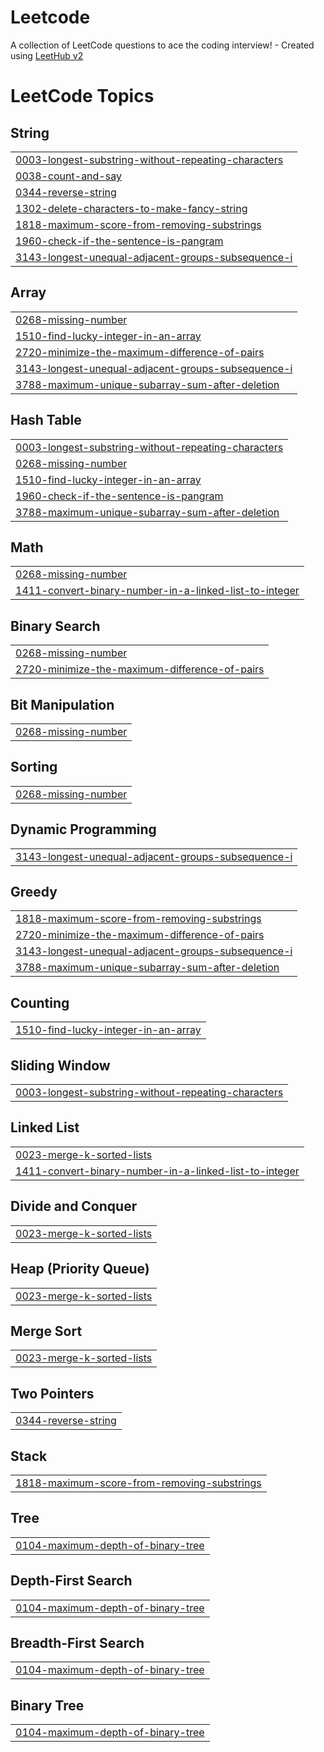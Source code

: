 # Leetcode
A collection of LeetCode questions to ace the coding interview! - Created using [LeetHub v2](https://github.com/arunbhardwaj/LeetHub-2.0)

<!---LeetCode Topics Start-->
# LeetCode Topics
## String
|  |
| ------- |
| [0003-longest-substring-without-repeating-characters](https://github.com/ATHUL0527/Leetcode/tree/master/0003-longest-substring-without-repeating-characters) |
| [0038-count-and-say](https://github.com/ATHUL0527/Leetcode/tree/master/0038-count-and-say) |
| [0344-reverse-string](https://github.com/ATHUL0527/Leetcode/tree/master/0344-reverse-string) |
| [1302-delete-characters-to-make-fancy-string](https://github.com/ATHUL0527/Leetcode/tree/master/1302-delete-characters-to-make-fancy-string) |
| [1818-maximum-score-from-removing-substrings](https://github.com/ATHUL0527/Leetcode/tree/master/1818-maximum-score-from-removing-substrings) |
| [1960-check-if-the-sentence-is-pangram](https://github.com/ATHUL0527/Leetcode/tree/master/1960-check-if-the-sentence-is-pangram) |
| [3143-longest-unequal-adjacent-groups-subsequence-i](https://github.com/ATHUL0527/Leetcode/tree/master/3143-longest-unequal-adjacent-groups-subsequence-i) |
## Array
|  |
| ------- |
| [0268-missing-number](https://github.com/ATHUL0527/Leetcode/tree/master/0268-missing-number) |
| [1510-find-lucky-integer-in-an-array](https://github.com/ATHUL0527/Leetcode/tree/master/1510-find-lucky-integer-in-an-array) |
| [2720-minimize-the-maximum-difference-of-pairs](https://github.com/ATHUL0527/Leetcode/tree/master/2720-minimize-the-maximum-difference-of-pairs) |
| [3143-longest-unequal-adjacent-groups-subsequence-i](https://github.com/ATHUL0527/Leetcode/tree/master/3143-longest-unequal-adjacent-groups-subsequence-i) |
| [3788-maximum-unique-subarray-sum-after-deletion](https://github.com/ATHUL0527/Leetcode/tree/master/3788-maximum-unique-subarray-sum-after-deletion) |
## Hash Table
|  |
| ------- |
| [0003-longest-substring-without-repeating-characters](https://github.com/ATHUL0527/Leetcode/tree/master/0003-longest-substring-without-repeating-characters) |
| [0268-missing-number](https://github.com/ATHUL0527/Leetcode/tree/master/0268-missing-number) |
| [1510-find-lucky-integer-in-an-array](https://github.com/ATHUL0527/Leetcode/tree/master/1510-find-lucky-integer-in-an-array) |
| [1960-check-if-the-sentence-is-pangram](https://github.com/ATHUL0527/Leetcode/tree/master/1960-check-if-the-sentence-is-pangram) |
| [3788-maximum-unique-subarray-sum-after-deletion](https://github.com/ATHUL0527/Leetcode/tree/master/3788-maximum-unique-subarray-sum-after-deletion) |
## Math
|  |
| ------- |
| [0268-missing-number](https://github.com/ATHUL0527/Leetcode/tree/master/0268-missing-number) |
| [1411-convert-binary-number-in-a-linked-list-to-integer](https://github.com/ATHUL0527/Leetcode/tree/master/1411-convert-binary-number-in-a-linked-list-to-integer) |
## Binary Search
|  |
| ------- |
| [0268-missing-number](https://github.com/ATHUL0527/Leetcode/tree/master/0268-missing-number) |
| [2720-minimize-the-maximum-difference-of-pairs](https://github.com/ATHUL0527/Leetcode/tree/master/2720-minimize-the-maximum-difference-of-pairs) |
## Bit Manipulation
|  |
| ------- |
| [0268-missing-number](https://github.com/ATHUL0527/Leetcode/tree/master/0268-missing-number) |
## Sorting
|  |
| ------- |
| [0268-missing-number](https://github.com/ATHUL0527/Leetcode/tree/master/0268-missing-number) |
## Dynamic Programming
|  |
| ------- |
| [3143-longest-unequal-adjacent-groups-subsequence-i](https://github.com/ATHUL0527/Leetcode/tree/master/3143-longest-unequal-adjacent-groups-subsequence-i) |
## Greedy
|  |
| ------- |
| [1818-maximum-score-from-removing-substrings](https://github.com/ATHUL0527/Leetcode/tree/master/1818-maximum-score-from-removing-substrings) |
| [2720-minimize-the-maximum-difference-of-pairs](https://github.com/ATHUL0527/Leetcode/tree/master/2720-minimize-the-maximum-difference-of-pairs) |
| [3143-longest-unequal-adjacent-groups-subsequence-i](https://github.com/ATHUL0527/Leetcode/tree/master/3143-longest-unequal-adjacent-groups-subsequence-i) |
| [3788-maximum-unique-subarray-sum-after-deletion](https://github.com/ATHUL0527/Leetcode/tree/master/3788-maximum-unique-subarray-sum-after-deletion) |
## Counting
|  |
| ------- |
| [1510-find-lucky-integer-in-an-array](https://github.com/ATHUL0527/Leetcode/tree/master/1510-find-lucky-integer-in-an-array) |
## Sliding Window
|  |
| ------- |
| [0003-longest-substring-without-repeating-characters](https://github.com/ATHUL0527/Leetcode/tree/master/0003-longest-substring-without-repeating-characters) |
## Linked List
|  |
| ------- |
| [0023-merge-k-sorted-lists](https://github.com/ATHUL0527/Leetcode/tree/master/0023-merge-k-sorted-lists) |
| [1411-convert-binary-number-in-a-linked-list-to-integer](https://github.com/ATHUL0527/Leetcode/tree/master/1411-convert-binary-number-in-a-linked-list-to-integer) |
## Divide and Conquer
|  |
| ------- |
| [0023-merge-k-sorted-lists](https://github.com/ATHUL0527/Leetcode/tree/master/0023-merge-k-sorted-lists) |
## Heap (Priority Queue)
|  |
| ------- |
| [0023-merge-k-sorted-lists](https://github.com/ATHUL0527/Leetcode/tree/master/0023-merge-k-sorted-lists) |
## Merge Sort
|  |
| ------- |
| [0023-merge-k-sorted-lists](https://github.com/ATHUL0527/Leetcode/tree/master/0023-merge-k-sorted-lists) |
## Two Pointers
|  |
| ------- |
| [0344-reverse-string](https://github.com/ATHUL0527/Leetcode/tree/master/0344-reverse-string) |
## Stack
|  |
| ------- |
| [1818-maximum-score-from-removing-substrings](https://github.com/ATHUL0527/Leetcode/tree/master/1818-maximum-score-from-removing-substrings) |
## Tree
|  |
| ------- |
| [0104-maximum-depth-of-binary-tree](https://github.com/ATHUL0527/Leetcode/tree/master/0104-maximum-depth-of-binary-tree) |
## Depth-First Search
|  |
| ------- |
| [0104-maximum-depth-of-binary-tree](https://github.com/ATHUL0527/Leetcode/tree/master/0104-maximum-depth-of-binary-tree) |
## Breadth-First Search
|  |
| ------- |
| [0104-maximum-depth-of-binary-tree](https://github.com/ATHUL0527/Leetcode/tree/master/0104-maximum-depth-of-binary-tree) |
## Binary Tree
|  |
| ------- |
| [0104-maximum-depth-of-binary-tree](https://github.com/ATHUL0527/Leetcode/tree/master/0104-maximum-depth-of-binary-tree) |
<!---LeetCode Topics End-->